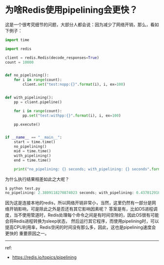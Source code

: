 # 为啥Redis使用pipelining会更快？

这是一个很考究细节的问题，大部分人都会说：因为减少了网络开销，那么，看如下例子：

```python
import time

import redis

client = redis.Redis(decode_responses=True)
count = 10000


def no_pipelining():
    for i in range(count):
        client.set("test:nopp:{}".format(i), i, ex=100)


def with_pipelining():
    pp = client.pipeline()

    for i in range(count):
        pp.set("test:withpp:{}".format(i), i, ex=100)

    pp.execute()


if __name__ == "__main__":
    start = time.time()
    no_pipelining()
    mid = time.time()
    with_pipelining()
    end = time.time()

    print("no_pipelining: {} seconds; with_pipelining: {} seconds".format(mid - start, end - mid))
```

为什么执行结果相差如此之大呢？

```python
$ python test.py
no_pipelining: 2.3809118270874023 seconds; with_pipelining: 0.4370129108428955 seconds
```

因为这是连接本地的redis，所以网络开销非常小，当然，这里仍然有一部分是网络开销影响，可是除此之外是否还有其它影响因素呢？
答案是有，比如OS进程调度，当不使用管道时，Redis处理每个命令之间是有时间空隙的，因此OS很有可能会将Redis进程转换为sleep状态，
然后运行其它程序，而使用pipelining时，可以提高CPU利用率，Redis空闲的时间没有那么多，因此，这也是pipelining速度会更快的
重要原因之一。

---

ref:

- https://redis.io/topics/pipelining

